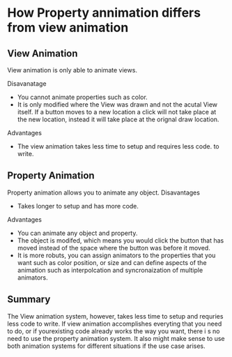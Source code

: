 # How Property annimation differs from view animation

## View Animation
View animation is only able to animate views. 

Disavanatage
- You cannot animate properties such as color. 
- It is only modified where the View was drawn and not the acutal View itself. If a button moves to a new location a click will not take place at the new location, instead it will take place at the orignal draw location. 

Advantages
- The view animation takes less time to setup and requires less code. to write. 

## Property Animation
Property animation allows you to animate any object. Disavantages
- Takes longer to setup and has more code. 

Advantages
- You can animate any object and property. 
- The object is modifed, which means you would click the button that has moved instead of the space where the button was before it moved. 
- It is more robuts, you can assign animators to the properties that you want such as color position, or size and can define aspects of the animation such as interpolcation and syncronaization of multiple animators. 


## Summary
The View animation system, however, takes less time to setup and requries less code to write. If view animation accomplishes everyting that you need to do, or if yourexisting code already works the way you want, there i s no need to use the property animation system. It also might make sense to use both animation systems for different situations if the use case arises. 
